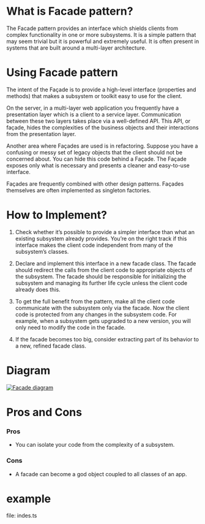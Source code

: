# What is Facade pattern?
The Facade pattern provides an interface which shields clients from complex functionality in one or more subsystems. It is a simple pattern that may seem trivial but it is powerful and extremely useful. It is often present in systems that are built around a multi-layer architecture.

# Using Facade pattern
The intent of the Façade is to provide a high-level interface (properties and methods) that makes a subsystem or toolkit easy to use for the client.

On the server, in a multi-layer web application you frequently have a presentation layer which is a client to a service layer. Communication between these two layers takes place via a well-defined API. This API, or façade, hides the complexities of the business objects and their interactions from the presentation layer.

Another area where Façades are used is in refactoring. Suppose you have a confusing or messy set of legacy objects that the client should not be concerned about. You can hide this code behind a Façade. The Façade exposes only what is necessary and presents a cleaner and easy-to-use interface.

Façades are frequently combined with other design patterns. Façades themselves are often implemented as singleton factories.
# How to Implement?
 1. Check whether it’s possible to provide a simpler interface than what an existing subsystem already provides. You’re on the right track if this interface makes the client code independent from many of the subsystem’s classes.

 2. Declare and implement this interface in a new facade class. The facade should redirect the calls from the client code to appropriate objects of the subsystem. The facade should be responsible for initializing the subsystem and managing its further life cycle unless the client code already does this.

 3. To get the full benefit from the pattern, make all the client code communicate with the subsystem only via the facade. Now the client code is protected from any changes in the subsystem code. For example, when a subsystem gets upgraded to a new version, you will only need to modify the code in the facade.

 4. If the facade becomes too big, consider extracting part of its behavior to a new, refined facade class.


# Diagram

[![Facade diagram](https://www.dofactory.com/img/diagrams/javascript/javascript-facade.jpg)](https://www.dofactory.com/javascript/design-patterns/facade)

# Pros and Cons
### Pros
*  You can isolate your code from the complexity of a subsystem.
### Cons
*  A facade can become a god object coupled to all classes of an app.
# example
file: indes.ts
